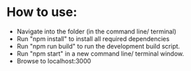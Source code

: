 How to use:
===========

- Navigate into the folder (in the command line/ terminal)
- Run "npm install" to install all required dependencies
- Run "npm run build" to run the development build script.
- Run "npm start" in a new command line/ terminal window. 
- Browse to localhost:3000
